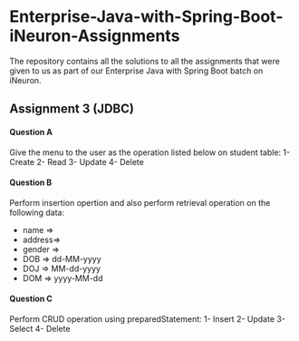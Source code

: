 
# Enterprise-Java-with-Spring-Boot-iNeuron-Assignments
The repository contains all the solutions to all the assignments that were given to us as part of our Enterprise Java with Spring Boot batch on iNeuron.


## Assignment 3 (JDBC)

#### Question A ####
Give the menu to the user as the operation listed below on student table:
 1- Create 2- Read 3- Update 4- Delete

#### Question B ####
Perform insertion opertion and also perform retrieval operation on the following
data:
* name =>
* address=>
* gender =>
* DOB => dd-MM-yyyy
* DOJ => MM-dd-yyyy
* DOM => yyyy-MM-dd

#### Question C ####
Perform CRUD operation using preparedStatement: 1- Insert 2- Update 3- Select 4- Delete
